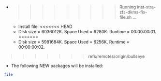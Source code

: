 * >>>>>>>>> Running inst-xtra-zfs-dkms-fix-file.sh ...
  * Install file.
<<<<<<< HEAD
  * Disk size = 6036012K. Space Used = 6280K. Runtime = 00:00:00:01.
=======
  * Disk size = 5981684K. Space Used = 6256K. Runtime = 00:00:00:02.
>>>>>>> refs/remotes/origin/bullseye
  * The following NEW packages will be installed:
  ```bash
file
  ```
